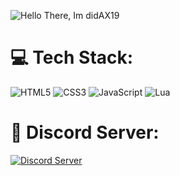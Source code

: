 ![Hello There, Im didAX19](https://readme-typing-svg.herokuapp.com?font=Fira+Code&pause=1000&color=A86DF9&width=435&lines=Hello+There,+Im+didAX19)

# 💻 Tech Stack:
![HTML5](https://img.shields.io/badge/html5-%23E34F26.svg?style=flat&logo=html5&logoColor=white) ![CSS3](https://img.shields.io/badge/css3-%231572B6.svg?style=flat&logo=css3&logoColor=white) ![JavaScript](https://img.shields.io/badge/javascript-%23323330.svg?style=flat&logo=javascript&logoColor=%23F7DF1E) ![Lua](https://img.shields.io/badge/lua-%232C2D72.svg?style=flat&logo=lua&logoColor=white) 

# 📲 Discord Server: 
[![Discord Server](https://img.shields.io/badge/discord-%235662F6.svg?style=flat&logo=discord&logoColor=white)](https://discord.gg/gcbzMPxSQt)
